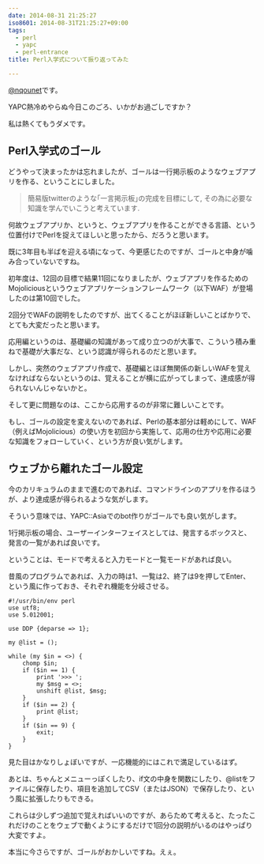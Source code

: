 ```yaml
---
date: 2014-08-31 21:25:27
iso8601: 2014-08-31T21:25:27+09:00
tags:
  - perl
  - yapc
  - perl-entrance
title: Perl入学式について振り返ってみた

---
```


<p><a href="https://twitter.com/nqounet">@nqounet</a>です。</p>

<p>YAPC熱冷めやらぬ今日このごろ、いかがお過ごしですか？</p>

<p>私は熱くてもうダメです。</p>



<h2>Perl入学式のゴール</h2>

<p>どうやって決まったかは忘れましたが、ゴールは一行掲示板のようなウェブアプリを作る、ということにしました。</p>

<blockquote>
  <p>簡易版twitterのような｢一言掲示板｣の完成を目標にして, その為に必要な知識を学んでいこうと考えています.</p>
</blockquote>

<p>何故ウェブアプリか、というと、ウェブアプリを作ることができる言語、という位置付けでPerlを捉えてほしいと思ったから、だろうと思います。</p>

<p>既に3年目も半ばを迎える頃になって、今更感じたのですが、ゴールと中身が噛み合っていないですね。</p>

<p>初年度は、12回の目標で結果11回になりましたが、ウェブアプリを作るためのMojoliciousというウェブアプリケーションフレームワーク（以下WAF）が登場したのは第10回でした。</p>

<p>2回分でWAFの説明をしたのですが、出てくることがほぼ新しいことばかりで、とても大変だったと思います。</p>

<p>応用編というのは、基礎編の知識があって成り立つのが大事で、こういう積み重ねで基礎が大事だな、という認識が得られるのだと思います。</p>

<p>しかし、突然のウェブアプリ作成で、基礎編とほぼ無関係の新しいWAFを覚えなければならないというのは、覚えることが横に広がってしまって、達成感が得られないんじゃないかと。</p>

<p>そして更に問題なのは、ここから応用するのが非常に難しいことです。</p>

<p>もし、ゴールの設定を変えないのであれば、Perlの基本部分は軽めにして、WAF（例えばMojolicious）の使い方を初回から実施して、応用の仕方や応用に必要な知識をフォローしていく、という方が良い気がします。</p>

<h2>ウェブから離れたゴール設定</h2>

<p>今のカリキュラムのままで進むのであれば、コマンドラインのアプリを作るほうが、より達成感が得られるような気がします。</p>

<p>そういう意味では、YAPC::Asiaでのbot作りがゴールでも良い気がします。</p>

<p>1行掲示板の場合、ユーザーインターフェイスとしては、発言するボックスと、発言の一覧があれば良いです。</p>

<p>ということは、モードで考えると入力モードと一覧モードがあれば良い。</p>

<p>昔風のプログラムであれば、入力の時は1、一覧は2、終了は9を押してEnter、という風に作っておき、それぞれ機能を分岐させる。</p>

```
#!/usr/bin/env perl
use utf8;
use 5.012001;

use DDP {deparse => 1};

my @list = ();

while (my $in = <>) {
    chomp $in;
    if ($in == 1) {
        print '>>> ';
        my $msg = <>;
        unshift @list, $msg;
    }
    if ($in == 2) {
        print @list;
    }
    if ($in == 9) {
        exit;
    }
}
```

<p>見た目はかなりしょぼいですが、一応機能的にはこれで満足しているはず。</p>

<p>あとは、ちゃんとメニューっぽくしたり、if文の中身を関数にしたり、@listをファイルに保存したり、項目を追加してCSV（またはJSON）で保存したり、という風に拡張したりもできる。</p>

<p>これらは少しずつ追加で覚えればいいのですが、あらためて考えると、たったこれだけのことをウェブで動くようにするだけで1回分の説明がいるのはやっぱり大変ですよ。</p>

<p>本当に今さらですが、ゴールがおかしいですね。えぇ。</p>
    	